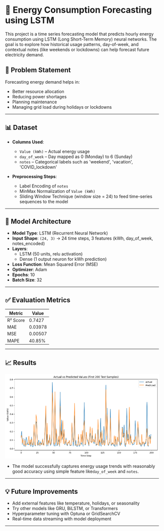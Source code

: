 # 🔌 Energy Consumption Forecasting using LSTM

This project is a time series forecasting model that predicts hourly energy consumption using LSTM (Long Short-Term Memory) neural networks. The goal is to explore how historical usage patterns, day-of-week, and contextual notes (like weekends or lockdowns) can help forecast future electricity demand.

## 📌 Problem Statement

Forecasting energy demand helps in:
- Better resource allocation
- Reducing power shortages
- Planning maintenance
- Managing grid load during holidays or lockdowns

---

## 📊 Dataset

- **Columns Used**:  
  - `Value (kWh)` – Actual energy usage
  - `day_of_week` – Day mapped as 0 (Monday) to 6 (Sunday)
  - `notes` – Categorical labels such as 'weekend', 'vacation', 'COVID_lockdown'
  
- **Preprocessing Steps**:
  - Label Encoding of `notes`
  - MinMax Normalization of `Value (kWh)`
  - Sliding Window Technique (window size = 24) to feed time-series sequences to the model

---

## 🧠 Model Architecture

- **Model Type**: LSTM (Recurrent Neural Network)
- **Input Shape**: `(24, 3)` → 24 time steps, 3 features (kWh, day_of_week, notes_encoded)
- **Layers**:
  - LSTM (50 units, relu activation)
  - Dense (1 output neuron for kWh prediction)
- **Loss Function**: Mean Squared Error (MSE)
- **Optimizer**: Adam
- **Epochs**: 10
- **Batch Size**: 32

---

## ✅ Evaluation Metrics

| Metric        | Value         |
|---------------|---------------|
| R² Score      | 0.7427        |
| MAE           | 0.03978       |
| MSE           | 0.00507       |
| MAPE          | 40.85%        |

---

## 📈 Results

![Actual vs Predicted Plot](download.png)
- The model successfully captures energy usage trends with reasonably good accuracy using simple feature like`day_of_week` and `notes`.

---

## 💡 Future Improvements

- Add external features like temperature, holidays, or seasonality
- Try other models like GRU, BiLSTM, or Transformers
- Hyperparameter tuning with Optuna or GridSearchCV
- Real-time data streaming with model deployment

---

